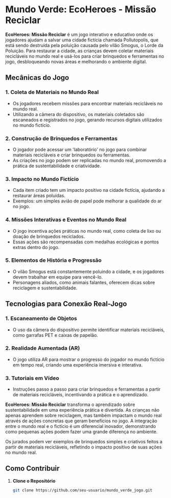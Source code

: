 # Mundo Verde: EcoHeroes - Missão Reciclar

**EcoHeroes: Missão Reciclar** é um jogo interativo e educativo onde os jogadores ajudam a salvar uma cidade fictícia chamada Pollutopolis, que está sendo destruída pela poluição causada pelo vilão Smogus, o Lorde da Poluição. Para restaurar a cidade, as crianças devem coletar materiais recicláveis no mundo real e usá-los para criar brinquedos e ferramentas no jogo, desbloqueando novas áreas e melhorando o ambiente digital.

## Mecânicas do Jogo

### 1. Coleta de Materiais no Mundo Real
- Os jogadores recebem missões para encontrar materiais recicláveis no mundo real.
- Utilizando a câmera do dispositivo, os materiais coletados são escaneados e registrados no jogo, gerando recursos digitais utilizados no mundo fictício.

### 2. Construção de Brinquedos e Ferramentas
- O jogador pode acessar um 'laboratório' no jogo para combinar materiais recicláveis e criar brinquedos ou ferramentas.
- As criações no jogo podem ser replicadas no mundo real, promovendo a prática de sustentabilidade e criatividade.

### 3. Impacto no Mundo Fictício
- Cada item criado tem um impacto positivo na cidade fictícia, ajudando a restaurar áreas poluídas.
- Exemplos: um simples avião de papel pode melhorar a qualidade do ar no jogo.

### 4. Missões Interativas e Eventos no Mundo Real
- O jogo incentiva ações práticas no mundo real, como coleta de lixo ou doação de brinquedos reciclados.
- Essas ações são recompensadas com medalhas ecológicas e pontos extras dentro do jogo.

### 5. Elementos de História e Progressão
- O vilão Smogus está constantemente poluindo a cidade, e os jogadores devem trabalhar em equipe para vencê-lo.
- Personagens aliados, como animais falantes, oferecem dicas sobre reciclagem e sustentabilidade.

## Tecnologias para Conexão Real-Jogo

### 1. Escaneamento de Objetos
- O uso da câmera do dispositivo permite identificar materiais recicláveis, como garrafas PET e caixas de papelão.

### 2. Realidade Aumentada (AR)
- O jogo utiliza AR para mostrar o progresso do jogador no mundo fictício em tempo real, criando uma experiência imersiva e interativa.

### 3. Tutoriais em Vídeo
- Instruções passo a passo para criar brinquedos e ferramentas a partir de materiais recicláveis, incentivando a prática e o aprendizado.


**EcoHeroes: Missão Reciclar** transforma o aprendizado sobre sustentabilidade em uma experiência prática e divertida. As crianças não apenas aprendem sobre reciclagem, mas também impactam o mundo real através de ações concretas que geram benefícios no jogo. A integração entre o mundo real e o fictício é um diferencial inovador, demonstrando como pequenas ações podem fazer uma grande diferença no ambiente.

Os jurados podem ver exemplos de brinquedos simples e criativos feitos a partir de materiais recicláveis, refletindo o impacto positivo de suas ações no mundo real.

## Como Contribuir

1. **Clone o Repositório**
   ```bash
   git clone https://github.com/seu-usuario/mundo_verde_jogo.git
